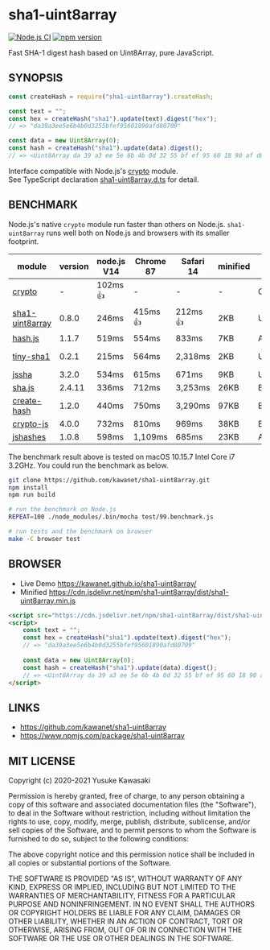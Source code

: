 # sha1-uint8array

[![Node.js CI](https://github.com/kawanet/sha1-uint8array/workflows/Node.js%20CI/badge.svg?branch=main)](https://github.com/kawanet/sha1-uint8array/actions/)
[![npm version](https://badge.fury.io/js/sha1-uint8array.svg)](https://www.npmjs.com/package/sha1-uint8array)

Fast SHA-1 digest hash based on Uint8Array, pure JavaScript.

## SYNOPSIS

```js
const createHash = require("sha1-uint8array").createHash;

const text = "";
const hex = createHash("sha1").update(text).digest("hex");
// => "da39a3ee5e6b4b0d3255bfef95601890afd80709"

const data = new Uint8Array(0);
const hash = createHash("sha1").update(data).digest();
// => <Uint8Array da 39 a3 ee 5e 6b 4b 0d 32 55 bf ef 95 60 18 90 af d8 07 09>
```

Interface compatible with Node.js's [crypto](https://nodejs.org/api/crypto.html) module.  
See TypeScript declaration
[sha1-uint8array.d.ts](https://github.com/kawanet/sha1-uint8array/blob/main/types/sha1-uint8array.d.ts)
for detail.

## BENCHMARK

Node.js's native `crypto` module run faster than others on Node.js.
`sha1-uint8array` runs well both on Node.js and browsers with its smaller footprint.

|module|version|node.js V14|Chrome 87|Safari 14|minified|backend|note|
|---|---|---|---|---|---|---|---|
|[crypto](https://nodejs.org/api/crypto.html)|-|102ms 👍|-|-|-|OpenSSL|👍 on node.js|
|[sha1-uint8array](http://github.com/kawanet/sha1-uint8array)|0.8.0|246ms|415ms 👍|212ms 👍|2KB|Uint8Array|👍 on browsers|
|[hash.js](https://www.npmjs.com/package/hash.js)|1.1.7|519ms|554ms|833ms|7KB|Array|hash.js/lib/hash/sha/1.js|
|[tiny-sha1](https://npmjs.com/package/tiny-sha1)|0.2.1|215ms|564ms|2,318ms|2KB|Uint8Array|tiny-sha1/dist/tiny-sha1.js|
|[jssha](https://npmjs.com/package/jssha)|3.2.0|534ms|615ms|671ms|9KB|Uint8Array|jssha/dist/sha1.js|
|[sha.js](https://npmjs.com/package/sha.js)|2.4.11|336ms|712ms|3,253ms|26KB|Buffer|sha.js/sha1.js|
|[create-hash](https://npmjs.com/package/create-hash)|1.2.0|440ms|750ms|3,290ms|97KB|Buffer|create-hash/browser.js|
|[crypto-js](https://npmjs.com/package/crypto-js)|4.0.0|732ms|810ms|969ms|38KB|Buffer|crypto-js/sha1.js|
|[jshashes](https://npmjs.com/package/jshashes)|1.0.8|598ms|1,109ms|685ms|23KB|Array|jshashes/hashes.js|

The benchmark result above is tested on macOS 10.15.7 Intel Core i7 3.2GHz. You could run the benchmark as below.

```sh
git clone https://github.com/kawanet/sha1-uint8array.git
npm install
npm run build

# run the benchmark on Node.js
REPEAT=100 ./node_modules/.bin/mocha test/99.benchmark.js

# run tests and the benchmark on browser
make -C browser test
```

## BROWSER

- Live Demo https://kawanet.github.io/sha1-uint8array/
- Minified https://cdn.jsdelivr.net/npm/sha1-uint8array/dist/sha1-uint8array.min.js

```html
<script src="https://cdn.jsdelivr.net/npm/sha1-uint8array/dist/sha1-uint8array.min.js"></script>
<script>
    const text = "";
    const hex = createHash("sha1").update(text).digest("hex");
    // => "da39a3ee5e6b4b0d3255bfef95601890afd80709"
    
    const data = new Uint8Array(0);
    const hash = createHash("sha1").update(data).digest();
    // => <Uint8Array da 39 a3 ee 5e 6b 4b 0d 32 55 bf ef 95 60 18 90 af d8 07 09>
</script>
```

## LINKS

- https://github.com/kawanet/sha1-uint8array
- https://www.npmjs.com/package/sha1-uint8array

## MIT LICENSE

Copyright (c) 2020-2021 Yusuke Kawasaki

Permission is hereby granted, free of charge, to any person obtaining a copy of this software and associated
documentation files (the "Software"), to deal in the Software without restriction, including without limitation the
rights to use, copy, modify, merge, publish, distribute, sublicense, and/or sell copies of the Software, and to permit
persons to whom the Software is furnished to do so, subject to the following conditions:

The above copyright notice and this permission notice shall be included in all copies or substantial portions of the
Software.

THE SOFTWARE IS PROVIDED "AS IS", WITHOUT WARRANTY OF ANY KIND, EXPRESS OR IMPLIED, INCLUDING BUT NOT LIMITED TO THE
WARRANTIES OF MERCHANTABILITY, FITNESS FOR A PARTICULAR PURPOSE AND NONINFRINGEMENT. IN NO EVENT SHALL THE AUTHORS OR
COPYRIGHT HOLDERS BE LIABLE FOR ANY CLAIM, DAMAGES OR OTHER LIABILITY, WHETHER IN AN ACTION OF CONTRACT, TORT OR
OTHERWISE, ARISING FROM, OUT OF OR IN CONNECTION WITH THE SOFTWARE OR THE USE OR OTHER DEALINGS IN THE SOFTWARE.
